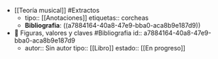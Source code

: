 - [[Teoría musical]] #Extractos
	- tipo:: [[Anotaciones]] 
	  etiquetas:: corcheas
	- **Bibliografia**: ((a7884164-40a8-47e9-bba0-aca8b9e187d9))
- 📖 Figuras, valores y claves #Bibliografia
  id:: a7884164-40a8-47e9-bba0-aca8b9e187d9
	- autor:: Sin autor
	  tipo:: [[Libro]]
	  estado:: [[En progreso]]